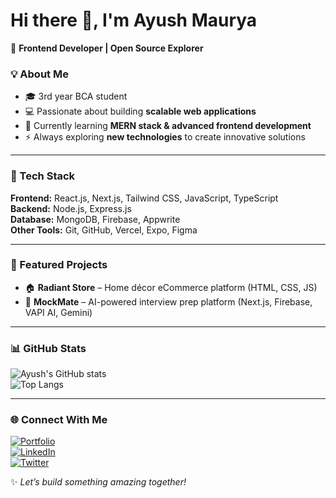 # Hi there 👋, I'm Ayush Maurya

🚀 **Frontend Developer | Open Source Explorer**

### 💡 About Me
- 🎓 3rd year BCA student  
- 💻 Passionate about building **scalable web applications**  
- 🌱 Currently learning **MERN stack & advanced frontend development**  
- ⚡ Always exploring **new technologies** to create innovative solutions  

---

### 🔧 Tech Stack
**Frontend:** React.js, Next.js, Tailwind CSS, JavaScript, TypeScript  
**Backend:** Node.js, Express.js  
**Database:** MongoDB, Firebase, Appwrite  
**Other Tools:** Git, GitHub, Vercel, Expo, Figma  

---

### 📌 Featured Projects
- 🏠 **Radiant Store** – Home décor eCommerce platform (HTML, CSS, JS)  
- 🤖 **MockMate** – AI-powered interview prep platform (Next.js, Firebase, VAPI AI, Gemini)  

---

### 📊 GitHub Stats
![Ayush's GitHub stats](https://github-readme-stats.vercel.app/api?username=ayushmaurya&show_icons=true&theme=tokyonight)  
![Top Langs](https://github-readme-stats.vercel.app/api/top-langs/?username=ayushmaurya&layout=compact&theme=tokyonight)

---

### 🌐 Connect With Me
[![Portfolio]()](your-portfolio-link)  
[![LinkedIn](https://img.shields.io/badge/LinkedIn-0077B5?style=for-the-badge&logo=linkedin&logoColor=white)](your-linkedin-link)  
[![Twitter](https://img.shields.io/badge/Twitter-1DA1F2?style=for-the-badge&logo=twitter&logoColor=white)](your-twitter-link)  

✨ _Let’s build something amazing together!_  
